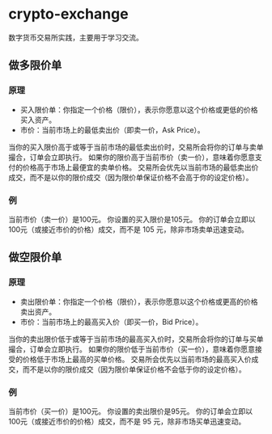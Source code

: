 # crypto-exchange
数字货币交易所实践，主要用于学习交流。


## 做多限价单
### 原理
* 买入限价单：你指定一个价格（限价），表示你愿意以这个价格或更低的价格买入资产。
* 市价：当前市场上的最低卖出价（即卖一价，Ask Price）。

当你的买入限价高于或等于当前市场的最低卖出价时，交易所会将你的订单与卖单撮合，订单会立即执行。
如果你的限价高于当前市价（卖一价），意味着你愿意支付的价格高于市场上最便宜的卖单价格。
交易所会优先以当前市场的最低卖出价成交，而不是以你的限价成交（因为限价单保证价格不会高于你的设定价格）。
### 例
当前市价（卖一价）是100元。
你设置的买入限价是105元。
你的订单会立即以100元（或接近市价的价格）成交，而不是 105 元，除非市场卖单迅速变动。

## 做空限价单
### 原理
* 卖出限价单：你指定一个价格（限价），表示你愿意以这个价格或更高的价格卖出资产。
* 市价：当前市场上的最高买入价（即买一价，Bid Price）。

当你的卖出限价低于或等于当前市场的最高买入价时，交易所会将你的订单与买单撮合，订单会立即执行。
如果你的限价低于当前市价（买一价），意味着你愿意接受的价格低于市场上最高的买单价格。
交易所会优先以当前市场的最高买入价成交，而不是以你的限价成交（因为限价单保证价格不会低于你的设定价格）。

### 例
当前市价（买一价）是100元。
你设置的卖出限价是95元。
你的订单会立即以100元（或接近市价的价格）成交，而不是 95 元，除非市场买单迅速变动。





